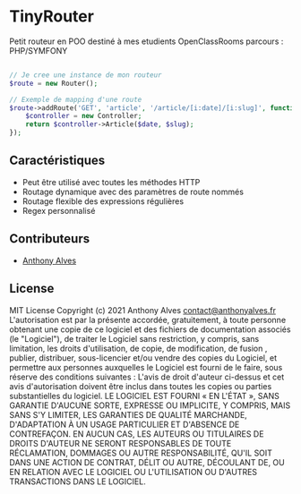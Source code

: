 # TinyRouter
Petit routeur en POO destiné à mes etudients OpenClassRooms parcours : PHP/SYMFONY

```php

// Je cree une instance de mon routeur
$route = new Router();

// Exemple de mapping d'une route
$route->addRoute('GET', 'article', '/article/[i:date]/[i:slug]', function ($date, $slug) {
    $controller = new Controller;
    return $controller->Article($date, $slug);
});

```

## Caractéristiques

* Peut être utilisé avec toutes les méthodes HTTP
* Routage dynamique avec des paramètres de route nommés
* Routage flexible des expressions régulières
* Regex personnalisé

## Contributeurs
- [Anthony Alves](https://github.com/toto93330)


## License
MIT License
Copyright (c) 2021 Anthony Alves <contact@anthonyalves.fr>
L'autorisation est par la présente accordée, gratuitement, à toute personne obtenant une copie de ce logiciel et des fichiers de documentation associés (le "Logiciel"), de traiter le Logiciel sans restriction, y compris, sans limitation, les droits d'utilisation, de copie, de modification, de fusion , publier, distribuer, sous-licencier et/ou vendre des copies du Logiciel, et permettre aux personnes auxquelles le Logiciel est fourni de le faire, sous réserve des conditions suivantes :
L'avis de droit d'auteur ci-dessus et cet avis d'autorisation doivent être inclus dans toutes les copies ou parties substantielles du logiciel.
LE LOGICIEL EST FOURNI « EN L'ÉTAT », SANS GARANTIE D'AUCUNE SORTE, EXPRESSE OU IMPLICITE, Y COMPRIS, MAIS SANS S'Y LIMITER, LES GARANTIES DE QUALITÉ MARCHANDE, D'ADAPTATION À UN USAGE PARTICULIER ET D'ABSENCE DE CONTREFAÇON. EN AUCUN CAS, LES AUTEURS OU TITULAIRES DE DROITS D'AUTEUR NE SERONT RESPONSABLES DE TOUTE RÉCLAMATION, DOMMAGES OU AUTRE RESPONSABILITÉ, QU'IL SOIT DANS UNE ACTION DE CONTRAT, DÉLIT OU AUTRE, DÉCOULANT DE, OU EN RELATION AVEC LE LOGICIEL OU L'UTILISATION OU D'AUTRES TRANSACTIONS DANS LE LOGICIEL.

